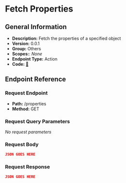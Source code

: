 # Fetch Properties

## General Information

- **Description:** Fetch the properties of a specified object
- **Version:** 0.0.1
- **Group:** Others
- **Scopes:**: _None_
- **Endpoint Type:** Action
- **Code:** [🔗](https://github.com/NangoHQ/integration-templates/tree/main/integrations/hubspot/actions/fetch-properties.ts)

## Endpoint Reference

### Request Endpoint

- **Path:** /properties
- **Method:** GET

### Request Query Parameters

_No request parameters_

### Request Body

```json
JSON GOES HERE
```

### Request Response

```json
JSON GOES HERE
```
